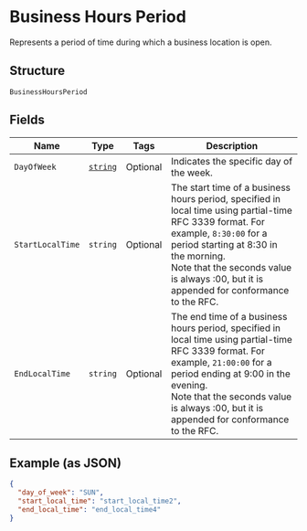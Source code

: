 
# Business Hours Period

Represents a period of time during which a business location is open.

## Structure

`BusinessHoursPeriod`

## Fields

| Name | Type | Tags | Description |
|  --- | --- | --- | --- |
| `DayOfWeek` | [`string`](../../doc/models/day-of-week.md) | Optional | Indicates the specific day  of the week. |
| `StartLocalTime` | `string` | Optional | The start time of a business hours period, specified in local time using partial-time<br>RFC 3339 format. For example, `8:30:00` for a period starting at 8:30 in the morning.<br>Note that the seconds value is always :00, but it is appended for conformance to the RFC. |
| `EndLocalTime` | `string` | Optional | The end time of a business hours period, specified in local time using partial-time<br>RFC 3339 format. For example, `21:00:00` for a period ending at 9:00 in the evening.<br>Note that the seconds value is always :00, but it is appended for conformance to the RFC. |

## Example (as JSON)

```json
{
  "day_of_week": "SUN",
  "start_local_time": "start_local_time2",
  "end_local_time": "end_local_time4"
}
```


